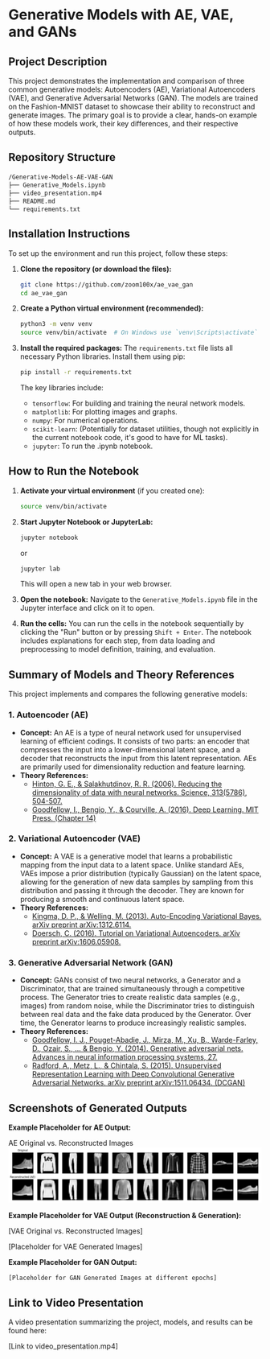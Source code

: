 # Generative Models with AE, VAE, and GANs

## Project Description
This project demonstrates the implementation and comparison of three common generative models: Autoencoders (AE), Variational Autoencoders (VAE), and Generative Adversarial Networks (GAN). The models are trained on the Fashion-MNIST dataset to showcase their ability to reconstruct and generate images. The primary goal is to provide a clear, hands-on example of how these models work, their key differences, and their respective outputs.

## Repository Structure
```
/Generative-Models-AE-VAE-GAN
├── Generative_Models.ipynb
├── video_presentation.mp4
├── README.md
└── requirements.txt
```

## Installation Instructions

To set up the environment and run this project, follow these steps:

1.  **Clone the repository (or download the files):**
    ```bash
    git clone https://github.com/zoom100x/ae_vae_gan
    cd ae_vae_gan
    ```

2.  **Create a Python virtual environment (recommended):**
    ```bash
    python3 -m venv venv
    source venv/bin/activate  # On Windows use `venv\Scripts\activate`
    ```

3.  **Install the required packages:**
    The `requirements.txt` file lists all necessary Python libraries. Install them using pip:
    ```bash
    pip install -r requirements.txt
    ```
    The key libraries include:
    *   `tensorflow`: For building and training the neural network models.
    *   `matplotlib`: For plotting images and graphs.
    *   `numpy`: For numerical operations.
    *   `scikit-learn`: (Potentially for dataset utilities, though not explicitly in the current notebook code, it's good to have for ML tasks).
    *   `jupyter`: To run the .ipynb notebook.

## How to Run the Notebook

1.  **Activate your virtual environment** (if you created one):
    ```bash
    source venv/bin/activate
    ```

2.  **Start Jupyter Notebook or JupyterLab:**
    ```bash
    jupyter notebook
    ```
    or
    ```bash
    jupyter lab
    ```
    This will open a new tab in your web browser.

3.  **Open the notebook:**
    Navigate to the `Generative_Models.ipynb` file in the Jupyter interface and click on it to open.

4.  **Run the cells:**
    You can run the cells in the notebook sequentially by clicking the "Run" button or by pressing `Shift + Enter`.
The notebook includes explanations for each step, from data loading and preprocessing to model definition, training, and evaluation.

## Summary of Models and Theory References

This project implements and compares the following generative models:

### 1. Autoencoder (AE)
*   **Concept:** An AE is a type of neural network used for unsupervised learning of efficient codings. It consists of two parts: an encoder that compresses the input into a lower-dimensional latent space, and a decoder that reconstructs the input from this latent representation. AEs are primarily used for dimensionality reduction and feature learning.
*   **Theory References:**
    *   [Hinton, G. E., & Salakhutdinov, R. R. (2006). Reducing the dimensionality of data with neural networks. Science, 313(5786), 504-507.](https://www.science.org/doi/abs/10.1126/science.1127647)
    *   [Goodfellow, I., Bengio, Y., & Courville, A. (2016). Deep Learning. MIT Press. (Chapter 14)](https://www.deeplearningbook.org/contents/autoencoders.html)

### 2. Variational Autoencoder (VAE)
*   **Concept:** A VAE is a generative model that learns a probabilistic mapping from the input data to a latent space. Unlike standard AEs, VAEs impose a prior distribution (typically Gaussian) on the latent space, allowing for the generation of new data samples by sampling from this distribution and passing it through the decoder. They are known for producing a smooth and continuous latent space.
*   **Theory References:**
    *   [Kingma, D. P., & Welling, M. (2013). Auto-Encoding Variational Bayes. arXiv preprint arXiv:1312.6114.](https://arxiv.org/abs/1312.6114)
    *   [Doersch, C. (2016). Tutorial on Variational Autoencoders. arXiv preprint arXiv:1606.05908.](https://arxiv.org/abs/1606.05908)

### 3. Generative Adversarial Network (GAN)
*   **Concept:** GANs consist of two neural networks, a Generator and a Discriminator, that are trained simultaneously through a competitive process. The Generator tries to create realistic data samples (e.g., images) from random noise, while the Discriminator tries to distinguish between real data and the fake data produced by the Generator. Over time, the Generator learns to produce increasingly realistic samples.
*   **Theory References:**
    *   [Goodfellow, I. J., Pouget-Abadie, J., Mirza, M., Xu, B., Warde-Farley, D., Ozair, S., ... & Bengio, Y. (2014). Generative adversarial nets. Advances in neural information processing systems, 27.](https://papers.nips.cc/paper/2014/hash/5ca3e9b122f61f8f06494c97b1afccf3-Abstract.html)
    *   [Radford, A., Metz, L., & Chintala, S. (2015). Unsupervised Representation Learning with Deep Convolutional Generative Adversarial Networks. arXiv preprint arXiv:1511.06434. (DCGAN)](https://arxiv.org/abs/1511.06434)

## Screenshots of Generated Outputs

**Example Placeholder for AE Output:**

AE Original vs. Reconstructed Images
![AE Original vs. Reconstructed Images](Assets/AE_screenshot.png)

**Example Placeholder for VAE Output (Reconstruction & Generation):**

[VAE Original vs. Reconstructed Images]

[Placeholder for VAE Generated Images]


**Example Placeholder for GAN Output:**
```
[Placeholder for GAN Generated Images at different epochs]
```

## Link to Video Presentation

A video presentation summarizing the project, models, and results can be found here:

[Link to video_presentation.mp4]


